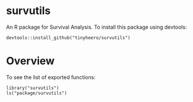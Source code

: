 # survutils

An R package for Survival Analysis. To install this package using devtools:

```{r}
devtools::install_github("tinyheero/survutils")
```

# Overview

To see the list of exported functions:

```{r}
library("survutils")
ls("package/survutils")
```
